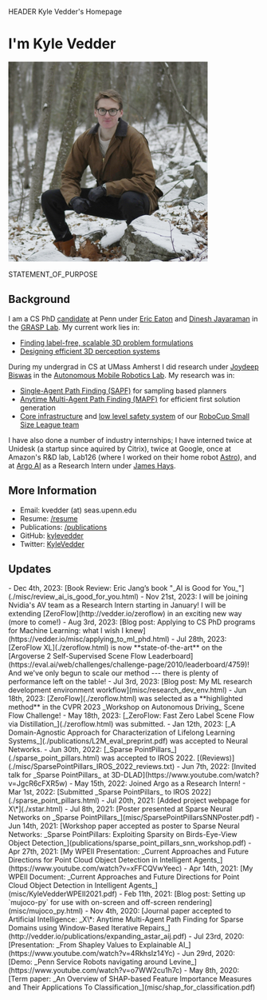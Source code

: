 HEADER Kyle Vedder's Homepage

<h1 class="centered">I'm Kyle Vedder</h1>

<img class="centered" src="img/me_outside.jpg" height="400" />

STATEMENT_OF_PURPOSE

## Background

I am a CS PhD [candidate](img/static/candidate.png) at Penn under [Eric Eaton](https://www.seas.upenn.edu/~eeaton/) and [Dinesh Jayaraman](https://www.seas.upenn.edu/~dineshj/) in the [GRASP Lab](https://www.grasp.upenn.edu/). My current work lies in:

 - [Finding label-free, scalable 3D problem formulations](./zeroflow.html) 
 - [Designing efficient 3D perception systems](./sparse_point_pillars.html)
 

During my undergrad in CS at UMass Amherst I did research under [Joydeep Biswas](https://www.joydeepb.com/) in the [Autonomous Mobile Robotics Lab](https://amrl.cs.umass.edu/). My research was in:

 - [Single-Agent Path Finding (SAPF)](http://vedder.io/publications/ScaffoldsLaneVedderBiswasPlanRob2017.pdf) for sampling based planners
 - [Anytime Multi-Agent Path Finding (MAPF)](./xstar.html) for efficient first solution generation
 - [Core infrastructure](http://vedder.io/publications/MinutebotsRoboCupTDP2017.pdf) and [low level safety system](http://vedder.io/publications/MinutebotsRoboCupTDP2018.pdf) of our [RoboCup Small Size League team](https://amrl.cs.umass.edu/minutebots.html)

 I have also done a number of industry internships; I have interned twice at Unidesk (a startup since aquired by Citrix), twice at Google, once at Amazon's R&D lab, Lab126 (where I worked on their home robot [Astro](https://www.aboutamazon.com/news/devices/meet-astro-a-home-robot-unlike-any-other)), and at [Argo AI](https://www.argo.ai/) as a Research Intern under [James Hays](https://faculty.cc.gatech.edu/~hays/).

## More Information

 - Email: kvedder (at) seas.upenn.edu
 - Resume: [/resume](KyleVedderResume.pdf)
 - Publications: [/publications](publications.html)
 - GitHub: [kylevedder](https://github.com/kylevedder)
 - Twitter: [KyleVedder](https://twitter.com/KyleVedder)

## Updates
<div class="updates">
 - Dec 4th, 2023: [Book Review: Eric Jang’s book "_AI is Good for You_"](./misc/review_ai_is_good_for_you.html)
 - Nov 21st, 2023: I will be joining Nvidia's AV team as a Research Intern starting in January! I will be extending [ZeroFlow](http://vedder.io/zeroflow) in an exciting new way (more to come!)
 - Aug 3rd, 2023: [Blog post: Applying to CS PhD programs for Machine Learning: what I wish I knew](https://vedder.io/misc/applying_to_ml_phd.html)
 - Jul 28th, 2023: [ZeroFlow XL](./zeroflow.html) is now **state-of-the-art** on the [Argoverse 2 Self-Supervised Scene Flow Leaderboard](https://eval.ai/web/challenges/challenge-page/2010/leaderboard/4759)! And we've only begun to scale our method --- there is plenty of performance left on the table!
 - Jul 3rd, 2023: [Blog post: My ML research development environment workflow](misc/research_dev_env.html)
 - Jun 18th, 2023: [ZeroFlow](./zeroflow.html) was selected as a **highlighted method** in the CVPR 2023 _Workshop on Autonomous Driving_ Scene Flow Challenge!
 - May 18th, 2023: [_ZeroFlow: Fast Zero Label Scene Flow via Distillation_](./zeroflow.html) was submitted.
 - Jan 12th, 2023: [_A Domain-Agnostic Approach for Characterization of Lifelong Learning Systems_](./publications/L2M_eval_preprint.pdf) was accepted to Neural Networks.
 - Jun 30th, 2022: [_Sparse PointPillars_](./sparse_point_pillars.html) was accepted to IROS 2022. [(Reviews)](./misc/SparsePointPillars_IROS_2022_reviews.txt)
 - Jun 7th, 2022: [Invited talk for _Sparse PointPillars_ at 3D-DLAD](https://www.youtube.com/watch?v=JgcR6cFXR5w)
 - May 15th, 2022: Joined Argo as a Research Intern!
 - Mar 1st, 2022: [Submitted _Sparse PointPillars_ to IROS 2022](./sparse_point_pillars.html)
 - Jul 20th, 2021: [Added project webpage for X\*](./xstar.html)
 - Jul 8th, 2021: [Poster presented at Sparse Neural Networks on _Sparse PointPillars_](misc/SparsePointPillarsSNNPoster.pdf)
 - Jun 14th, 2021: [Workshop paper accepted as poster to Sparse Neural Networks: _Sparse PointPillars: Exploiting Sparsity on Birds-Eye-View Object Detection_](publications/sparse_point_pillars_snn_workshop.pdf)
 - Apr 27th, 2021: [My WPEII Presentation: _Current Approaches and Future Directions for Point Cloud Object Detection in Intelligent Agents_](https://www.youtube.com/watch?v=xFFCQVwYeec)
 - Apr 14th, 2021: [My WPEII Document: _Current Approaches and Future Directions for Point Cloud Object Detection in Intelligent Agents_](misc/KyleVedderWPEII2021.pdf)
 - Feb 11th, 2021: [Blog post: Setting up `mujoco-py` for use with on-screen and off-screen rendering](misc/mujoco_py.html)
 - Nov 4th, 2020: [Journal paper accepted to Artificial Intelligence: _X\*: Anytime Multi-Agent Path Finding for Sparse Domains using Window-Based Iterative Repairs_](http://vedder.io/publications/expanding_astar_aij.pdf)
 - Jul 23rd, 2020: [Presentation: _From Shapley Values to Explainable AI_](https://www.youtube.com/watch?v=4RkhsIz14Yc)
 - Jun 29rd, 2020: [Demo: _Penn Service Robots navigating around Levine_](https://www.youtube.com/watch?v=o7WW2cu1h7c)
 - May 8th, 2020: [Term paper: _An Overview of SHAP-based Feature Importance Measures and Their Applications To Classification_](misc/shap_for_classification.pdf)
 </div>
